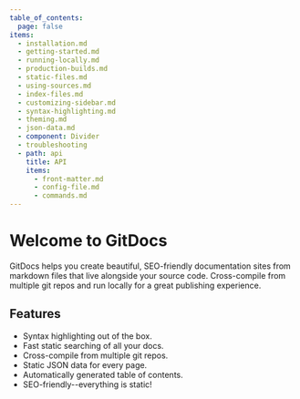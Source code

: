 ```yaml
---
table_of_contents:
  page: false
items:
  - installation.md
  - getting-started.md
  - running-locally.md
  - production-builds.md
  - static-files.md
  - using-sources.md
  - index-files.md
  - customizing-sidebar.md
  - syntax-highlighting.md
  - theming.md
  - json-data.md
  - component: Divider
  - troubleshooting
  - path: api
    title: API
    items:
      - front-matter.md
      - config-file.md
      - commands.md
---
```

# Welcome to GitDocs

GitDocs helps you create beautiful, SEO-friendly documentation sites from markdown files that live alongside your source code. Cross-compile from multiple git repos and run locally for a great publishing experience.

## Features

- Syntax highlighting out of the box.
- Fast static searching of all your docs.
- Cross-compile from multiple git repos.
- Static JSON data for every page.
- Automatically generated table of contents.
- SEO-friendly--everything is static!
